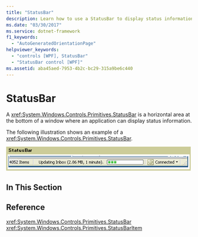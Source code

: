 ```yaml
---
title: "StatusBar"
description: Learn how to use a StatusBar to display status information in a horizontal bar in an application window.
ms.date: "03/30/2017"
ms.service: dotnet-framework
f1_keywords: 
  - "AutoGeneratedOrientationPage"
helpviewer_keywords: 
  - "controls [WPF], StatusBar"
  - "StatusBar control [WPF]"
ms.assetid: aba45aed-7953-4b2c-bc29-315a9be6c440
---
```

# StatusBar

A <xref:System.Windows.Controls.Primitives.StatusBar> is a horizontal area at the bottom of a window where an application can display status information.  
  
The following illustration shows an example of a <xref:System.Windows.Controls.Primitives.StatusBar>.  
  
![Status bar](./media/ss-ctl-statusbar.GIF "SS_CTL_statusbar")  
  
## In This Section  
  
## Reference  

<xref:System.Windows.Controls.Primitives.StatusBar>  
  <xref:System.Windows.Controls.Primitives.StatusBarItem>  
